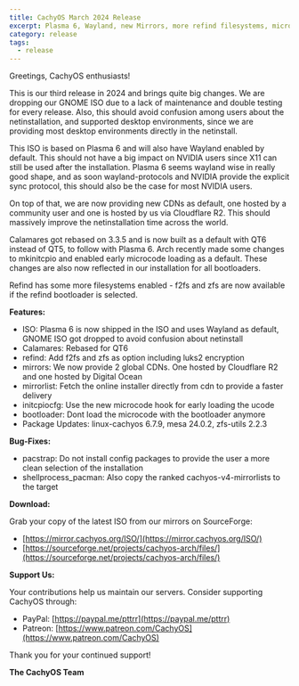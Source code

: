 ```yaml
---
title: CachyOS March 2024 Release
excerpt: Plasma 6, Wayland, new Mirrors, more refind filesystems, microcode hook
category: release
tags:
  - release
---
```


Greetings, CachyOS enthusiasts!

This is our third release in 2024 and brings quite big changes.
We are dropping our GNOME ISO due to a lack of maintenance and double testing for every release. Also, this should avoid confusion among users about the netinstallation,
and supported desktop environments, since we are providing most desktop environments directly in the netinstall.

This ISO is based on Plasma 6 and will also have Wayland enabled by default. This should not have a big impact on NVIDIA users since X11 can still be used after the installation.
Plasma 6 seems wayland wise in really good shape, and as soon wayland-protocols and NVIDIA provide the explicit sync protocol, this should also be the case for most NVIDIA users.

On top of that, we are now providing new CDNs as default, one hosted by a community user and one is hosted by us via Cloudflare R2. This should massively improve the netinstallation time across the world.

Calamares got rebased on 3.3.5 and is now built as a default with QT6 instead of QT5, to follow with Plasma 6.
Arch recently made some changes to mkinitcpio and enabled early microcode loading as a default. These changes are also now reflected in our installation for all bootloaders.

Refind has some more filesystems enabled - f2fs and zfs are now available if the refind bootloader is selected.

**Features:**

- ISO: Plasma 6 is now shipped in the ISO and uses Wayland as default, GNOME ISO got dropped to avoid confusion about netinstall
- Calamares: Rebased for QT6
- refind: Add f2fs and zfs as option including luks2 encryption
- mirrors: We now provide 2 global CDNs. One hosted by Cloudflare R2 and one hosted by Digital Ocean
- mirrorlist: Fetch the online installer directly from cdn to provide a faster delivery
- initcpiocfg: Use the new microcode hook for early loading the ucode
- bootloader: Dont load the microcode with the bootloader anymore
- Package Updates: linux-cachyos 6.7.9, mesa 24.0.2, zfs-utils 2.2.3

**Bug-Fixes:**

- pacstrap: Do not install config packages to provide the user a more clean selection of the installation
- shellprocess_pacman: Also copy the ranked cachyos-v4-mirrorlists to the target

**Download:**

Grab your copy of the latest ISO from our mirrors on SourceForge:

- [https://mirror.cachyos.org/ISO/](https://mirror.cachyos.org/ISO/)
- [https://sourceforge.net/projects/cachyos-arch/files/](https://sourceforge.net/projects/cachyos-arch/files/)

**Support Us:**

Your contributions help us maintain our servers. Consider supporting CachyOS through:

- PayPal: [https://paypal.me/pttrr](https://paypal.me/pttrr)
- Patreon: [https://www.patreon.com/CachyOS](https://www.patreon.com/CachyOS)

Thank you for your continued support!

**The CachyOS Team**
